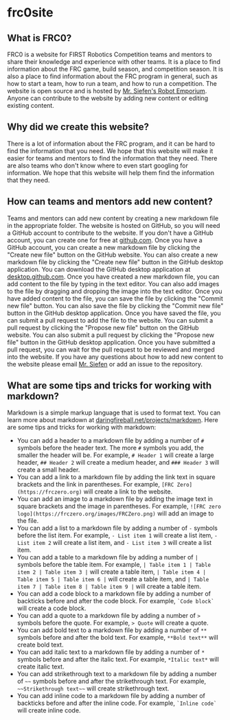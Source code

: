 # frc0site

## What is FRC0?

FRC0 is a website for FIRST Robotics Competition teams and mentors to share their knowledge and experience with other teams. It is a place to find information about the FRC game, build season, and competition season. It is also a place to find information about the FRC program in general, such as how to start a team, how to run a team, and how to run a competition. The website is open source and is hosted by [Mr. Siefen's Robot Emporium](https://mrsiefensrobotemporium.com). Anyone can contribute to the website by adding new content or editing existing content.

## Why did we create this website?

There is a lot of information about the FRC program, and it can be hard to find the information that you need. We hope that this website will make it easier for teams and mentors to find the information that they need. There are also teams who don't know where to even start googling for information. We hope that this website will help them find the information that they need.

## How can teams and mentors add new content?

Teams and mentors can add new content by creating a new markdown file in the appropriate folder. The website is hosted on GitHub, so you will need a GitHub account to contribute to the website. If you don't have a GitHub account, you can create one for free at [github.com](https://github.com). Once you have a GitHub account, you can create a new markdown file by clicking the "Create new file" button on the GitHub website. You can also create a new markdown file by clicking the "Create new file" button in the GitHub desktop application. You can download the GitHub desktop application at [desktop.github.com](https://desktop.github.com). Once you have created a new markdown file, you can add content to the file by typing in the text editor. You can also add images to the file by dragging and dropping the image into the text editor. Once you have added content to the file, you can save the file by clicking the "Commit new file" button. You can also save the file by clicking the "Commit new file" button in the GitHub desktop application. Once you have saved the file, you can submit a pull request to add the file to the website. You can submit a pull request by clicking the "Propose new file" button on the GitHub website. You can also submit a pull request by clicking the "Propose new file" button in the GitHub desktop application. Once you have submitted a pull request, you can wait for the pull request to be reviewed and merged into the website. If you have any questions about how to add new content to the website please email [Mr. Siefen](mailto:siefensrobotemporium@gmail.com) or add an issue to the repository.

## What are some tips and tricks for working with markdown?

Markdown is a simple markup language that is used to format text. You can learn more about markdown at [daringfireball.net/projects/markdown](https://daringfireball.net/projects/markdown). Here are some tips and tricks for working with markdown:

- You can add a header to a markdown file by adding a number of `#` symbols before the header text. The more `#` symbols you add, the smaller the header will be. For example, `# Header 1` will create a large header, `## Header 2` will create a medium header, and `### Header 3` will create a small header.
- You can add a link to a markdown file by adding the link text in square brackets and the link in parentheses. For example, `[FRC Zero](https://frczero.org)` will create a link to the website.
- You can add an image to a markdown file by adding the image text in square brackets and the image in parentheses. For example, `![FRC zero logo](https://frczero.org/images/FRCZero.png)` will add an image to the file.
- You can add a list to a markdown file by adding a number of `-` symbols before the list item. For example, `- List item 1` will create a list item, `- List item 2` will create a list item, and `- List item 3` will create a list item.
- You can add a table to a markdown file by adding a number of `|` symbols before the table item. For example, `| Table item 1 | Table item 2 | Table item 3 |` will create a table item, `| Table item 4 | Table item 5 | Table item 6 |` will create a table item, and `| Table item 7 | Table item 8 | Table item 9 |` will create a table item.
- You can add a code block to a markdown file by adding a number of backticks before and after the code block. For example, `` `Code block` `` will create a code block.
- You can add a quote to a markdown file by adding a number of `>` symbols before the quote. For example, `> Quote` will create a quote.
- You can add bold text to a markdown file by adding a number of `**` symbols before and after the bold text. For example, `**Bold text**` will create bold text.
- You can add italic text to a markdown file by adding a number of `*` symbols before and after the italic text. For example, `*Italic text*` will create italic text.
- You can add strikethrough text to a markdown file by adding a number of `~~` symbols before and after the strikethrough text. For example, `~~Strikethrough text~~` will create strikethrough text.
- You can add inline code to a markdown file by adding a number of backticks before and after the inline code. For example, `` `Inline code` `` will create inline code.